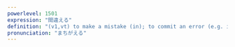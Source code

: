 ```yaml
---
powerlevel: 1501
expression: "間違える"
definition: "(v1,vt) to make a mistake (in); to commit an error (e.g. in calculation); to confuse; to mistake something for something else; (P)"
pronunciation: "まちがえる"
---
```

